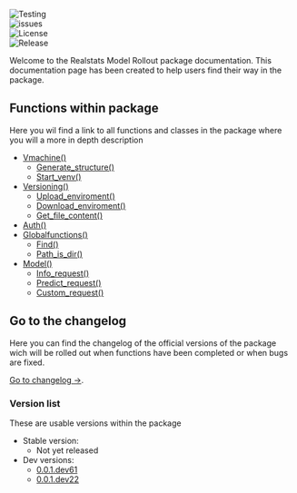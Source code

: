 ![Testing](https://img.shields.io/github/workflow/status/bharkema/realstatsmodelrollout/Python%20package%20testing?label=Testing&style=for-the-badge)
<br>
![issues](https://img.shields.io/github/issues/bharkema/realstatsmodelrollout?style=for-the-badge)
<br>
![License](https://img.shields.io/github/license/bharkema/RealstatsModelRollout?style=for-the-badge)
<br>
![Release](https://img.shields.io/github/v/release/bharkema/RealstatsModelRollout?style=for-the-badge)

Welcome to the Realstats Model Rollout package documentation. This documentation page has been created to help users find their way in the package.

## Functions within package
Here you wil find a link to all functions and classes in the package where you will a more in depth description
* [Vmachine()](https://bharkema.github.io/RealstatsModelRollout/classes/vmachine)
    * [Generate_structure()](https://bharkema.github.io/RealstatsModelRollout/functions/generate_structure)
    * [Start_venv()](https://bharkema.github.io/RealstatsModelRollout/functions/start_venv)
* [Versioning()](https://bharkema.github.io/RealstatsModelRollout/classes/versioning)
    * [Upload_enviroment()](https://bharkema.github.io/RealstatsModelRollout/functions/upload_enviro)
    * [Download_enviroment()](https://bharkema.github.io/RealstatsModelRollout/functions/download_enviro)
    * [Get_file_content()](https://bharkema.github.io/RealstatsModelRollout/functions/download_file)
* [Auth()](https://bharkema.github.io/RealstatsModelRollout/classes/auth)
* [Globalfunctions()](https://bharkema.github.io/RealstatsModelRollout/classes/globalfunctions)
    * [Find()](https://bharkema.github.io/RealstatsModelRollout/functions/find)
    * [Path_is_dir()](https://bharkema.github.io/RealstatsModelRollout/functions/pathisdir)
* [Model()](https://bharkema.github.io/RealstatsModelRollout/classes/model)
    * [Info_request()](https://bharkema.github.io/RealstatsModelRollout/functions/model_info_request)
    * [Predict_request()](https://bharkema.github.io/RealstatsModelRollout/functions/model_predict_request)
    * [Custom_request()](https://bharkema.github.io/RealstatsModelRollout/functions/model_custom_request)

## Go to the changelog
Here you can find the changelog of the official versions of the package wich will be rolled out when functions have been completed or when bugs are fixed.

[Go to changelog ->](https://bharkema.github.io/RealstatsModelRollout/changelog).


### Version list
These are usable versions within the package
* Stable version:
    * Not yet released
* Dev versions:
    * [0.0.1.dev61](https://bharkema.github.io/RealstatsModelRollout/changelog)
    * [0.0.1.dev22](https://bharkema.github.io/RealstatsModelRollout/changelog)

